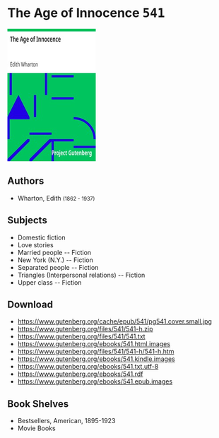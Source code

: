 # The Age of Innocence <kbd>541</kbd>

![](./cover.medium.jpg "")

## Authors


 - Wharton, Edith <small>(1862 - 1937)</small>

## Subjects


 - Domestic fiction
 - Love stories
 - Married people -- Fiction
 - New York (N.Y.) -- Fiction
 - Separated people -- Fiction
 - Triangles (Interpersonal relations) -- Fiction
 - Upper class -- Fiction

## Download


 - https://www.gutenberg.org/cache/epub/541/pg541.cover.small.jpg
 - https://www.gutenberg.org/files/541/541-h.zip
 - https://www.gutenberg.org/files/541/541.txt
 - https://www.gutenberg.org/ebooks/541.html.images
 - https://www.gutenberg.org/files/541/541-h/541-h.htm
 - https://www.gutenberg.org/ebooks/541.kindle.images
 - https://www.gutenberg.org/ebooks/541.txt.utf-8
 - https://www.gutenberg.org/ebooks/541.rdf
 - https://www.gutenberg.org/ebooks/541.epub.images

## Book Shelves


 - Bestsellers, American, 1895-1923
 - Movie Books
